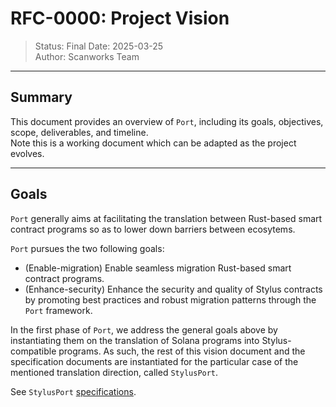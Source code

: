 # RFC-0000: Project Vision

> Status: Final
> Date: 2025-03-25  
> Author: Scanworks Team  
---

## Summary

This document provides an overview of `Port`, including its goals, objectives, scope, deliverables, and timeline.  
Note this is a working document which can be adapted as the project evolves.

---

## Goals

`Port` generally aims at facilitating the translation between Rust-based smart contract programs so as to lower down barriers between ecosytems.

`Port` pursues the two following goals:

- (Enable-migration) Enable seamless migration Rust-based smart contract programs.  
- (Enhance-security) Enhance the security and quality of Stylus contracts by promoting best practices and robust migration patterns through the `Port` framework.

In the first phase of `Port`, we address the general goals above by instantiating them on the translation of Solana programs into Stylus-compatible programs.
As such, the rest of this vision document and the specification documents are instantiated for the particular case of the mentioned translation direction, called `StylusPort`.

See `StylusPort` [specifications](StylusPort/).
